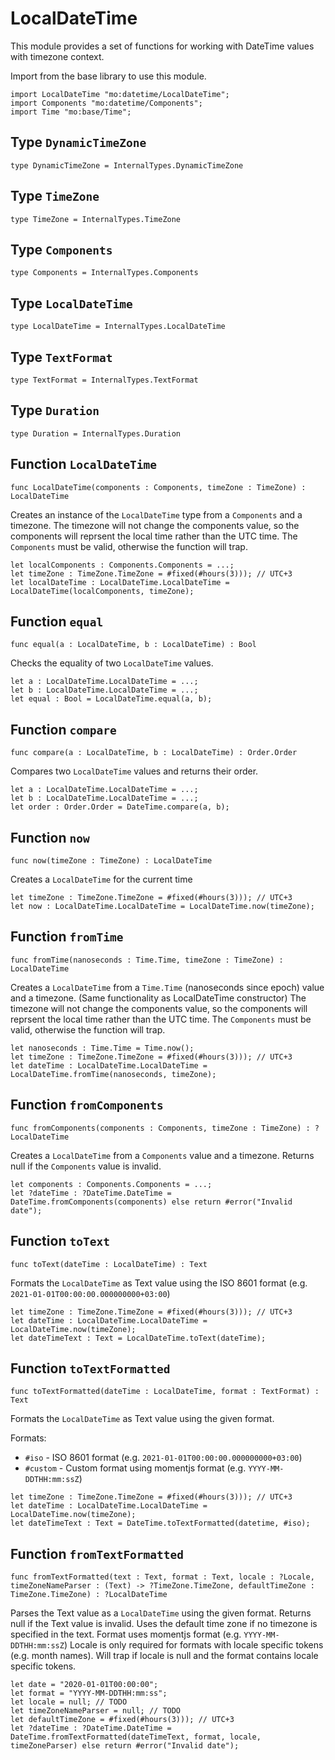 # LocalDateTime
This module provides a set of functions for working with DateTime values with timezone context.

Import from the base library to use this module.
```motoko name=import
import LocalDateTime "mo:datetime/LocalDateTime";
import Components "mo:datetime/Components";
import Time "mo:base/Time";
```

## Type `DynamicTimeZone`
``` motoko no-repl
type DynamicTimeZone = InternalTypes.DynamicTimeZone
```


## Type `TimeZone`
``` motoko no-repl
type TimeZone = InternalTypes.TimeZone
```


## Type `Components`
``` motoko no-repl
type Components = InternalTypes.Components
```


## Type `LocalDateTime`
``` motoko no-repl
type LocalDateTime = InternalTypes.LocalDateTime
```


## Type `TextFormat`
``` motoko no-repl
type TextFormat = InternalTypes.TextFormat
```


## Type `Duration`
``` motoko no-repl
type Duration = InternalTypes.Duration
```


## Function `LocalDateTime`
``` motoko no-repl
func LocalDateTime(components : Components, timeZone : TimeZone) : LocalDateTime
```

Creates an instance of the `LocalDateTime` type from a `Components` and a timezone.
The timezone will not change the components value, so the components will reprsent the local time rather than the UTC time.
The `Components` must be valid, otherwise the function will trap.

```motoko include=import
let localComponents : Components.Components = ...;
let timeZone : TimeZone.TimeZone = #fixed(#hours(3))); // UTC+3
let localDateTime : LocalDateTime.LocalDateTime = LocalDateTime(localComponents, timeZone);
```

## Function `equal`
``` motoko no-repl
func equal(a : LocalDateTime, b : LocalDateTime) : Bool
```

Checks the equality of two `LocalDateTime` values.

```motoko include=import
let a : LocalDateTime.LocalDateTime = ...;
let b : LocalDateTime.LocalDateTime = ...;
let equal : Bool = LocalDateTime.equal(a, b);
```

## Function `compare`
``` motoko no-repl
func compare(a : LocalDateTime, b : LocalDateTime) : Order.Order
```

Compares two `LocalDateTime` values and returns their order.

```motoko include=import
let a : LocalDateTime.LocalDateTime = ...;
let b : LocalDateTime.LocalDateTime = ...;
let order : Order.Order = DateTime.compare(a, b);
```

## Function `now`
``` motoko no-repl
func now(timeZone : TimeZone) : LocalDateTime
```

Creates a `LocalDateTime` for the current time

```motoko include=import
let timeZone : TimeZone.TimeZone = #fixed(#hours(3))); // UTC+3
let now : LocalDateTime.LocalDateTime = LocalDateTime.now(timeZone);
```

## Function `fromTime`
``` motoko no-repl
func fromTime(nanoseconds : Time.Time, timeZone : TimeZone) : LocalDateTime
```

Creates a `LocalDateTime` from a `Time.Time` (nanoseconds since epoch) value and a timezone.
(Same functionality as LocalDateTime constructor)
The timezone will not change the components value, so the components will reprsent the local time rather than the UTC time.
The `Components` must be valid, otherwise the function will trap.

```motoko include=import
let nanoseconds : Time.Time = Time.now();
let timeZone : TimeZone.TimeZone = #fixed(#hours(3))); // UTC+3
let dateTime : LocalDateTime.LocalDateTime = LocalDateTime.fromTime(nanoseconds, timeZone);
```

## Function `fromComponents`
``` motoko no-repl
func fromComponents(components : Components, timeZone : TimeZone) : ?LocalDateTime
```

Creates a `LocalDateTime` from a `Components` value and a timezone.
Returns null if the `Components` value is invalid.

```motoko include=import
let components : Components.Components = ...;
let ?dateTime : ?DateTime.DateTime = DateTime.fromComponents(components) else return #error("Invalid date");
```

## Function `toText`
``` motoko no-repl
func toText(dateTime : LocalDateTime) : Text
```

Formats the `LocalDateTime` as Text value using the ISO 8601 format (e.g. `2021-01-01T00:00:00.000000000+03:00`)

```motoko include=import
let timeZone : TimeZone.TimeZone = #fixed(#hours(3))); // UTC+3
let dateTime : LocalDateTime.LocalDateTime = LocalDateTime.now(timeZone);
let dateTimeText : Text = LocalDateTime.toText(dateTime);
```

## Function `toTextFormatted`
``` motoko no-repl
func toTextFormatted(dateTime : LocalDateTime, format : TextFormat) : Text
```

Formats the `LocalDateTime` as Text value using the given format.

Formats:
- `#iso` - ISO 8601 format (e.g. `2021-01-01T00:00:00.000000000+03:00`)
- `#custom` - Custom format using momentjs format (e.g. `YYYY-MM-DDTHH:mm:ssZ`)

```motoko include=import
let timeZone : TimeZone.TimeZone = #fixed(#hours(3))); // UTC+3
let dateTime : LocalDateTime.LocalDateTime = LocalDateTime.now(timeZone);
let dateTimeText : Text = DateTime.toTextFormatted(datetime, #iso);
```

## Function `fromTextFormatted`
``` motoko no-repl
func fromTextFormatted(text : Text, format : Text, locale : ?Locale, timeZoneNameParser : (Text) -> ?TimeZone.TimeZone, defaultTimeZone : TimeZone.TimeZone) : ?LocalDateTime
```

Parses the Text value as a `LocalDateTime` using the given format.
Returns null if the Text value is invalid.
Uses the default time zone if no timezone is specified in the text.
Format uses momentjs format (e.g. `YYYY-MM-DDTHH:mm:ssZ`)
Locale is only required for formats with locale specific tokens (e.g. month names).
Will trap if locale is null and the format contains locale specific tokens.

```motoko include=import
let date = "2020-01-01T00:00:00";
let format = "YYYY-MM-DDTHH:mm:ss";
let locale = null; // TODO
let timeZoneNameParser = null; // TODO
let defaultTimeZone = #fixed(#hours(3))); // UTC+3
let ?dateTime : ?DateTime.DateTime = DateTime.fromTextFormatted(dateTimeText, format, locale, timeZoneParser) else return #error("Invalid date");
```
